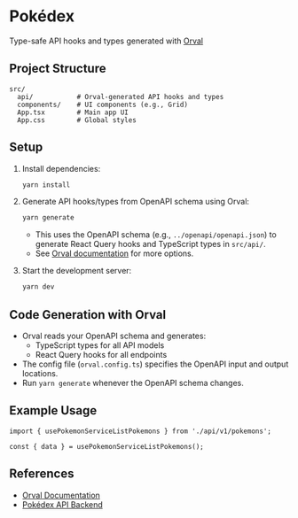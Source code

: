 # Pokédex

Type-safe API hooks and types generated with [Orval](https://orval.dev/)

## Project Structure
```
src/
  api/           # Orval-generated API hooks and types
  components/    # UI components (e.g., Grid)
  App.tsx        # Main app UI
  App.css        # Global styles
```

## Setup
1. Install dependencies:
   ```sh
   yarn install
   ```

2. Generate API hooks/types from OpenAPI schema using Orval:
   ```sh
   yarn generate
   ```
   - This uses the OpenAPI schema (e.g., `../openapi/openapi.json`) to generate React Query hooks and TypeScript types in `src/api/`.
   - See [Orval documentation](https://orval.dev/docs/cli/overview) for more options.

3. Start the development server:
   ```sh
   yarn dev
   ```

## Code Generation with Orval
- Orval reads your OpenAPI schema and generates:
  - TypeScript types for all API models
  - React Query hooks for all endpoints
- The config file (`orval.config.ts`) specifies the OpenAPI input and output locations.
- Run `yarn generate` whenever the OpenAPI schema changes.

## Example Usage
```tsx
import { usePokemonServiceListPokemons } from './api/v1/pokemons';

const { data } = usePokemonServiceListPokemons();
```

## References
- [Orval Documentation](https://orval.dev/)
- [Pokédex API Backend](../README.md)
